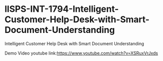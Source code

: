 # llSPS-INT-1794-Intelligent-Customer-Help-Desk-with-Smart-Document-Understanding
Intelligent Customer Help Desk with Smart Document Understanding



Demo Video youtube link:https://www.youtube.com/watch?v=XSRuxVrJxds
